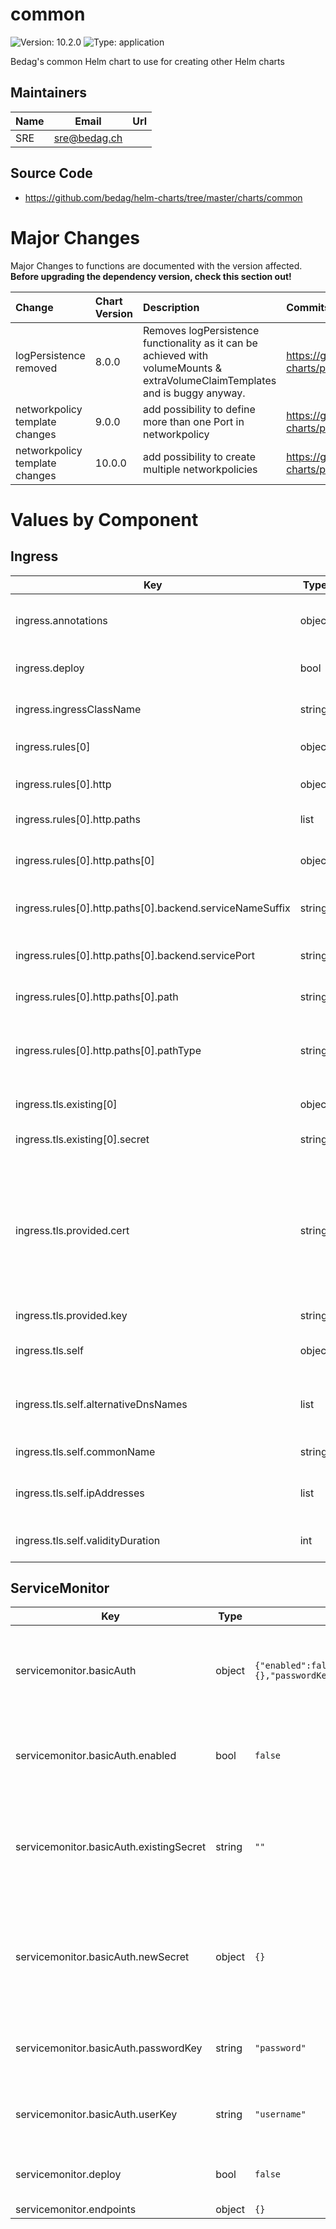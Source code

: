 # common

![Version: 10.2.0](https://img.shields.io/badge/Version-10.2.0-informational?style=flat-square) ![Type: application](https://img.shields.io/badge/Type-application-informational?style=flat-square)

Bedag's common Helm chart to use for creating other Helm charts

## Maintainers

| Name | Email | Url |
| ---- | ------ | --- |
| SRE | <sre@bedag.ch> |  |

## Source Code

* <https://github.com/bedag/helm-charts/tree/master/charts/common>

# Major Changes

Major Changes to functions are documented with the version affected. **Before upgrading the dependency version, check this section out!**

| **Change** | **Chart Version** | **Description** | **Commits/PRs** |
| :----------- | :---------------- | :--------------------- | :-------------- |
|logPersistence removed|8.0.0|Removes logPersistence functionality as it can be achieved with volumeMounts & extraVolumeClaimTemplates and is buggy anyway.|https://github.com/bedag/helm-charts/pull/68|
|networkpolicy template changes|9.0.0|add possibility to define more than one Port in networkpolicy|https://github.com/bedag/helm-charts/pull/70|
|networkpolicy template changes|10.0.0|add possibility to create multiple networkpolicies|https://github.com/bedag/helm-charts/pull/77|

# Values by Component

## Ingress

| Key                                                      | Type   | Default                                                                                                                                                                 | Description                                                                                                                                                                                                                                                                     |
|----------------------------------------------------------|--------|-------------------------------------------------------------------------------------------------------------------------------------------------------------------------|---------------------------------------------------------------------------------------------------------------------------------------------------------------------------------------------------------------------------------------------------------------------------------|
| ingress.annotations                                      | object | `{"nginx.ingress.kubernetes.io/ssl-redirect":"true"}`                                                                                                                   | annotations is a dictionary for defining ingress controller specific annotations                                                                                                                                                                                                |
| ingress.deploy                                           | bool   | `false`                                                                                                                                                                 | deploy has to be set to true for rendering to be applied                                                                                                                                                                                                                        |
| ingress.ingressClassName                                 | string | `""`                                                                                                                                                                    | ingressClassName, defines the class of the ingress controller.                                                                                                                                                                                                                  |
| ingress.rules[0]                                         | object | `{"host":"myapp.cluster.local","http":{"paths":[{"backend":{"serviceNameSuffix":"component-1","servicePort":"http"},"path":"/","pathType":"ImplementationSpecific"}]}}` | host is the URL which ingress is listening                                                                                                                                                                                                                                      |
| ingress.rules[0].http                                    | object | `{"paths":[{"backend":{"serviceNameSuffix":"component-1","servicePort":"http"},"path":"/","pathType":"ImplementationSpecific"}]}`                                       | http is a list of http selectors pointing to backends                                                                                                                                                                                                                           |
| ingress.rules[0].http.paths                              | list   | `[{"backend":{"serviceNameSuffix":"component-1","servicePort":"http"},"path":"/","pathType":"ImplementationSpecific"}]`                                                 | paths is a list of paths that map requests to backends                                                                                                                                                                                                                          |
| ingress.rules[0].http.paths[0]                           | object | `{"backend":{"serviceNameSuffix":"component-1","servicePort":"http"},"path":"/","pathType":"ImplementationSpecific"}`                                                   | backend defines the referenced service endpoint to which the traffic will be forwarded to                                                                                                                                                                                       |
| ingress.rules[0].http.paths[0].backend.serviceNameSuffix | string | `"component-1"`                                                                                                                                                         | serviceNameSuffix describes the suffix of the serviceName                                                                                                                                                                                                                       |
| ingress.rules[0].http.paths[0].backend.servicePort       | string | `"http"`                                                                                                                                                                | servicePort describes the port where the service is listening at (can be either a string or a number)                                                                                                                                                                           |
| ingress.rules[0].http.paths[0].path                      | string | `"/"`                                                                                                                                                                   | path which ingress is listening                                                                                                                                                                                                                                                 |
| ingress.rules[0].http.paths[0].pathType                  | string | `"ImplementationSpecific"`                                                                                                                                              | pathType Each path in an Ingress is required to have a corresponding path type. Comment out for using default ("ImplementationSpecific")                                                                                                                                        |
| ingress.tls.existing[0]                                  | object | `{"secret":"example_tls"}`                                                                                                                                              | multiple certificates to be uploaded to ingress                                                                                                                                                                                                                                 |
| ingress.tls.existing[0].secret                           | string | `"example_tls"`                                                                                                                                              | name of existing secrets with tls.crt & tls.key content                                                                                                                                                                                                                         |
| ingress.tls.provided.cert                                | string | `""`                                                                                                                                                                    | If SSL is terminated on ingress and you have a generated (preferrably CERT-001) certificate/key Has to be base64 encoded and should be encrypted in the ejson vault Add Variable to your CI/CD Settings "SKIP_DECRYPT" with value "" that it doesnt decrypt the cert and fails. |
| ingress.tls.provided.key                                 | string | `""`                                                                                                                                                                    | The key must not have a passphrase                                                                                                                                                                                                                                              |
| ingress.tls.self                                         | object | `{"alternativeDnsNames":[],"commonName":"*.cluster.local","ipAddresses":[],"validityDuration":365}`                                                                     | depending on the type you have further configuration options:                                                                                                                                                                                                                   |
| ingress.tls.self.alternativeDnsNames                     | list   | `[]`                                                                                                                                                                    | alternativeDnsNames is an optional list of DNS names to add in the Subject Alternative Names (SAN) sectiom                                                                                                                                                                      |
| ingress.tls.self.commonName                              | string | `"*.cluster.local"`                                                                                                                                                     | commonName of the certificate (mandatory)                                                                                                                                                                                                                                       |
| ingress.tls.self.ipAddresses                             | list   | `[]`                                                                                                                                                                    | ipAddresses is an optional list of IP addresses to add in the Subject Alternative Names (SAN) section                                                                                                                                                                           |
| ingress.tls.self.validityDuration                        | int    | `365`                                                                                                                                                                   | validityDuration defines how long the certificate is valid (in days)                                                                                                                                                                                                            |

## ServiceMonitor

| Key | Type | Default | Description |
|-----|------|---------|-------------|
| servicemonitor.basicAuth | object | `{"enabled":false,"existingSecret":"","newSecret":{},"passwordKey":"password","userKey":"username"}` | basicAuth is a dictionary for defining values for setting up basic Authentication |
| servicemonitor.basicAuth.enabled | bool | `false` | enabled when set to 'true', adds basic authentication to all endpoints |
| servicemonitor.basicAuth.existingSecret | string | `""` | existingSecret if not empty (""), points to an existing secret (matching name of the resource) |
| servicemonitor.basicAuth.newSecret | object | `{}` | newSecret is a dictionary for defining key/value pairs to be stored in a new secret (See `values.yaml`) |
| servicemonitor.basicAuth.passwordKey | string | `"password"` | passwordKey is the default key to grab the password in the secret |
| servicemonitor.basicAuth.userKey | string | `"username"` | userKey is the default key to grab the username in the secret |
| servicemonitor.deploy | bool | `false` | deploy has to be set to true for rendering to be applied |
| servicemonitor.endpoints | object | `{}` |  |
